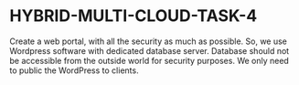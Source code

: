 # HYBRID-MULTI-CLOUD-TASK-4
Create a web portal, with all the security as much as possible. So, we use Wordpress software with dedicated database server. Database should not be accessible from the outside world for security purposes. We only need to public the WordPress to clients.
